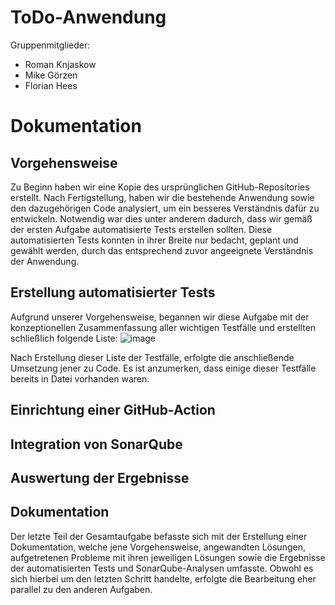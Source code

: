 # ToDo-Anwendung

Gruppenmitglieder:
- Roman Knjaskow
- Mike Görzen
- Florian Hees

# Dokumentation

## Vorgehensweise

Zu Beginn haben wir eine Kopie des ursprünglichen GitHub-Repositories erstellt. Nach Fertigstellung, haben wir die bestehende Anwendung sowie den dazugehörigen Code analysiert, um ein besseres Verständnis dafür zu entwickeln. Notwendig war dies unter anderem dadurch, dass wir gemäß der ersten Aufgabe automatisierte Tests erstellen sollten. Diese automatisierten Tests konnten in ihrer Breite nur bedacht, geplant und gewählt werden, durch das entsprechend zuvor angeeignete Verständnis der Anwendung. 

## Erstellung automatisierter Tests

Aufgrund unserer Vorgehensweise, begannen wir diese Aufgabe mit der konzeptionellen Zusammenfassung aller wichtigen Testfälle und erstellten schließlich folgende Liste:
![image](https://github.com/fhswf/todo_roflme/assets/60848726/9281c3c1-5d29-4169-b46d-f89f5a1d59df)

Nach Erstellung dieser Liste der Testfälle, erfolgte die anschließende Umsetzung jener zu Code. Es ist anzumerken, dass einige dieser Testfälle bereits in Datei vorhanden waren.

## Einrichtung einer GitHub-Action

## Integration von SonarQube

## Auswertung der Ergebnisse

## Dokumentation

Der letzte Teil der Gesamtaufgabe befasste sich mit der Erstellung einer Dokumentation, welche jene Vorgehensweise, angewandten Lösungen, aufgetretenen Probleme mit ihren jeweiligen Lösungen sowie die Ergebnisse der automatisierten Tests und SonarQube-Analysen umfasste. Obwohl es sich hierbei um den letzten Schritt handelte, erfolgte die Bearbeitung eher parallel zu den anderen Aufgaben.
